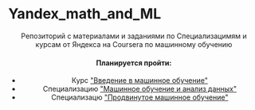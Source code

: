 # Yandex_math_and_ML
<center> Репозиторий с материалами и заданиями по Специализацимям и курсам от Яндекса на Coursera по машинному обучению 

#### Планируется пройти:
 - Курс ["Введение в машинное обучение"](https://www.coursera.org/learn/vvedenie-mashinnoe-obuchenie/)
 - Специализацию ["Машинное обучение и анализ данных"](https://www.coursera.org/specializations/machine-learning-data-analysis)
 - Специализацю ["Продвинутое машинное обучение"](https://www.coursera.org/specializations/aml)
